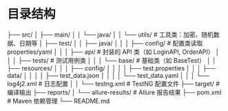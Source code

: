 # 目录结构
├── src/
│   ├── main/
│   │   └── java/
│   │       └── utils/           # 工具类：加密、随机数据、日期等
│   ├── test/
│   │   ├── java/
│   │   │   ├── config/          # 配置类读取 properties/yaml
│   │   │   ├── api/             # 封装的 API 类（如 LoginAPI, OrderAPI）
│   │   │   ├── tests/           # 测试用例类
│   │   │   └── base/            # 基础类（如 BaseTest）
│   │   ├── resources/
│   │   │   ├── config/
│   │   │   │   ├── test.properties
│   │   │   ├── data/
│   │   │   │   ├── test_data.json
│   │   │   │   └── test_data.yaml
│   │   │   └── log4j2.xml       # 日志配置
│   │   └── testng.xml            # TestNG 配置文件
├── target/                       # 编译输出
├── reports/
│   └── allure-results/           # Allure 报告结果
├── pom.xml                       # Maven 依赖管理
└── README.md


